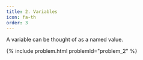```yaml
---
title: 2. Variables
icon: fa-th
order: 3
---
```


A variable can be thought of as a named value.

{% include problem.html problemId="problem_2" %}
